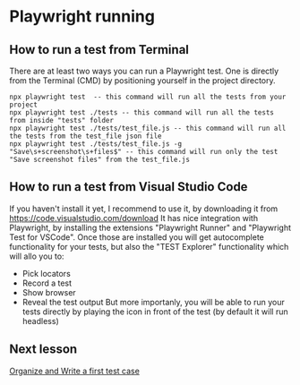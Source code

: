 # Playwright running

## How to run a test from Terminal
There are at least two ways you can run a Playwright test.
One is directly from the Terminal (CMD) by positioning yourself in the project directory.

```
npx playwright test  -- this command will run all the tests from your project
npx playwright test ./tests -- this command will run all the tests from inside "tests" folder 
npx playwright test ./tests/test_file.js -- this command will run all the tests from the test_file json file
npx playwright test ./tests/test_file.js -g "Save\s+screenshot\s+files$" -- this command will run only the test "Save screenshot files" from the test_file.js
```

## How to run a test from Visual Studio Code
If you haven't install it yet, I recommend to use it, by downloading it from https://code.visualstudio.com/download
It has nice integration with Playwright, by installing the extensions "Playwright Runner" and "Playwright Test for VSCode".
Once those are installed you will get autocomplete functionality for your tests, but also the "TEST Explorer" functionality which will allo you to:
* Pick locators
* Record a test
* Show browser
* Reveal the test output
But more importanly, you will be able to run your tests directly by playing the icon in front of the test (by default it will run headless)

## Next lesson 
[Organize and Write a first test case]()


